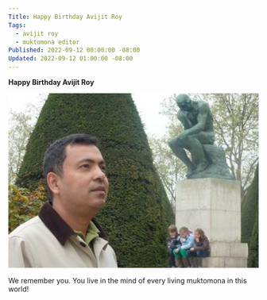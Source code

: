 ```yaml
---
Title: Happy Birthday Avijit Roy
Tags:
  - avijit roy
  - muktomona editor
Published: 2022-09-12 00:00:00 -08:00
Updated: 2022-09-12 01:00:00 -08:00
---
```


**Happy Birthday Avijit Roy**

![](../../images/dup/Avijit_bday_2022.jpg)

We remember you. You live in the mind of every living muktomona in this world!
